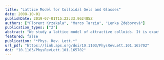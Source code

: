 ```yaml
---
title: "Lattice Model for Colloidal Gels and Glasses"
date: 2008-10-01
publishDate: 2019-07-01T15:22:33.962485Z
authors: ["Florent Krzakala", "Marco Tarzia", "Lenka Zdeborová"]
publication_types: ["2"]
abstract: "We study a lattice model of attractive colloids. It is exactly solvable on sparse random graphs. As the pressure and temperature are varied, it reproduces many characteristic phenomena of liquids, glasses, and colloidal systems such as ideal gel formation, liquid-glass phase coexistence, jamming, or the reentrance of the glass transition."
featured: false
publication: "*Phys. Rev. Lett.*"
url_pdf: "https://link.aps.org/doi/10.1103/PhysRevLett.101.165702"
doi: "10.1103/PhysRevLett.101.165702"
---
```


